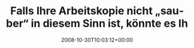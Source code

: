 ---
retweeted: false
source: <a href="http://twitter.com" rel="nofollow">Twitter Web Client</a>
entities:
  hashtags: []
  symbols: []
  user_mentions: []
  urls: []
display_text_range:
- '0'
- '131'
favorite_count: '0'
id_str: '981936198'
truncated: false
retweet_count: '0'
id: '981936198'
created_at: Thu Oct 30 10:03:12 +0000 2008
favorited: false
full_text: Falls Ihre Arbeitskopie nicht „sauber“ in diesem Sinn ist, könnte es Ihnen
  einige unnötige konfliktbezogene Kopfschmerzen bereiten.
lang: de
tags:
- pesos/twitter
date: '2008-10-30T10:03:12+00:00'
src: https://twitter.com/bascht/status/981936198
original_url: https://twitter.com/bascht/status/981936198
type: twitter_tweet
text: Falls Ihre Arbeitskopie nicht „sauber“ in diesem Sinn ist, könnte es Ihnen einige
  unnötige konfliktbezogene Kopfschmerzen bereiten.
title: Falls Ihre Arbeitskopie nicht „sauber“ in diesem Sinn ist, könnte es Ih

---